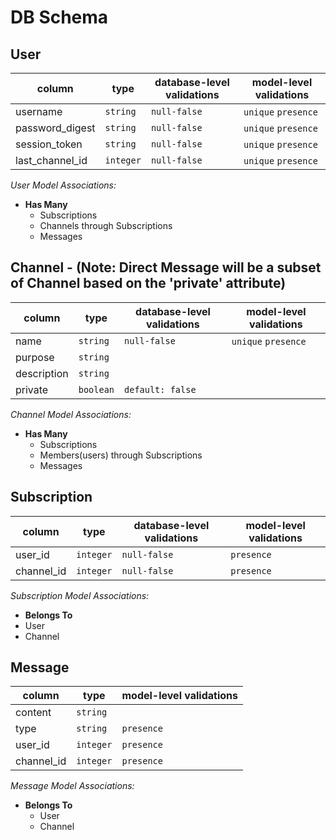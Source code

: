 # DB Schema

## User

| column          | type     | database-level validations | model-level validations |
|-----------------|----------|----------------------------|-------------------------|
| username        | `string` |    `null-false`            |   `unique` `presence`   |
| password_digest | `string` |    `null-false`            |   `unique` `presence`   |
| session_token   | `string` |    `null-false`            |   `unique` `presence`   |
| last_channel_id    | `integer` |    `null-false`            |   `unique` `presence`   |

*User Model Associations:*
- **Has Many**
  - Subscriptions
  - Channels through Subscriptions
  - Messages


## Channel - (Note: Direct Message will be a subset of Channel based on the 'private' attribute)

| column      | type      | database-level validations | model-level validations |
|-------------|-----------|----------------------------|-------------------------|
| name        | `string`  |    `null-false`            |   `unique` `presence`   |
| purpose     | `string`  |                            |                         |
| description | `string`  |                            |                         |
| private     | `boolean` |    `default: false`        |                         |

*Channel Model Associations:*
- **Has Many**
  - Subscriptions
  - Members(users) through Subscriptions
  - Messages


## Subscription

| column     | type      | database-level validations | model-level validations |
|------------|-----------|----------------------------|-------------------------|
| user_id    | `integer` |    `null-false`            |      `presence`         |
| channel_id | `integer` |    `null-false`            |      `presence`         |

*Subscription Model Associations:*
- **Belongs To**
- User
- Channel


## Message

| column     | type      | model-level validations  |
|------------|-----------|--------------------------|
| content    | `string`  |                          |
| type       | `string`  | `presence`               |
| user_id    | `integer` | `presence`               |
| channel_id | `integer` | `presence`               |

*Message Model Associations:*
- **Belongs To**
  - User
  - Channel
